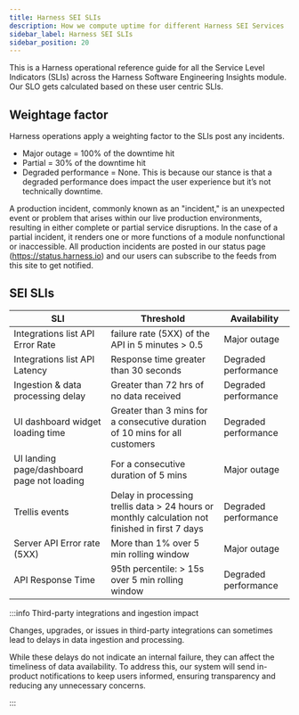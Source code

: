 ```yaml
---
title: Harness SEI SLIs
description: How we compute uptime for different Harness SEI Services
sidebar_label: Harness SEI SLIs
sidebar_position: 20
---
```


This is a Harness operational reference guide for all the Service Level Indicators (SLIs) across the Harness Software Engineering Insights module. Our SLO gets calculated based on these user centric SLIs. 

## Weightage factor

Harness operations apply a weighting factor to the SLIs post any incidents. 

- Major outage = 100% of the downtime hit 
- Partial = 30% of the downtime hit
- Degraded performance = None. This is because our stance is that a degraded performance does impact the user experience but it’s not technically downtime.

A production incident, commonly known as an "incident," is an unexpected event or problem that arises within our live production environments, resulting in either complete or partial service disruptions. In the case of a partial incident, it renders one or more functions of a module nonfunctional or inaccessible. All production incidents are posted in our status page (https://status.harness.io) and our users can subscribe to the feeds from this site to get notified. 

## SEI SLIs

| **SLI**         | **Threshold**                           | **Availability**|
|-------------------------------------------|-----------------|-----------------------------------------|
| Integrations list API Error Rate | failure rate (5XX) of the API  in 5 minutes > 0.5 | Major outage |
| Integrations list API Latency | Response time greater than 30 seconds | Degraded performance|
| Ingestion & data processing delay | Greater than 72 hrs of no data received | Degraded performance |
| UI dashboard widget loading time | Greater than 3 mins for a consecutive duration of 10 mins for all customers | Degraded performance |
| UI landing page/dashboard page not loading| For a consecutive duration of 5 mins |Major outage|
| Trellis events| Delay in processing trellis data > 24 hours or monthly calculation not finished in first 7 days |Degraded performance|
| Server API Error rate (5XX) | More than 1% over 5 min rolling window | Major outage|
| API Response Time | 95th percentile: > 15s over 5 min rolling window | Degraded performance|

:::info Third-party integrations and ingestion impact

Changes, upgrades, or issues in third-party integrations can sometimes lead to delays in data ingestion and processing.

While these delays do not indicate an internal failure, they can affect the timeliness of data availability. To address this, our system will send in-product notifications to keep users informed, ensuring transparency and reducing any unnecessary concerns.

:::





